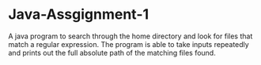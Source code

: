 # Java-Assgignment-1

A java program to search through the home directory and look for files that match a regular expression. The program is able to take inputs repeatedly and prints out the full absolute path of the matching files found.

